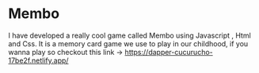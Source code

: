 # Membo
I have developed a really cool game called Membo using Javascript , Html and Css.
It is a memory card game we use to play in our childhood, if you wanna play so checkout this link ->
https://dapper-cucurucho-17be2f.netlify.app/
